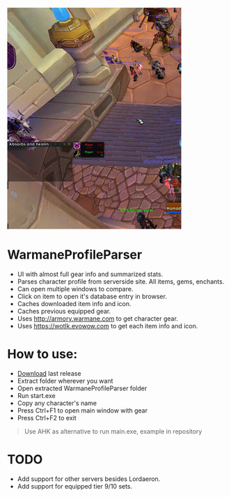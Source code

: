  ![](https://github.com/Ridepad/WarmaneProfileParser/blob/master/showcase.gif)

# WarmaneProfileParser

- UI with almost full gear info and summarized stats.
- Parses character profile from serverside site. All items, gems, enchants.
- Can open multiple windows to compare.
- Click on item to open it's database entry in browser.
- Caches downloaded item info and icon.
- Caches previous equipped gear.
- Uses http://armory.warmane.com to get character gear.
- Uses https://wotlk.evowow.com to get each item info and icon.

# How to use:
- [Download](https://github.com/Ridepad/WarmaneProfileParser/releases) last release
- Extract folder wherever you want
- Open extracted WarmaneProfileParser folder
- Run start.exe
- Copy any character's name
- Press Ctrl+F1 to open main window with gear
- Press Ctrl+F2 to exit

> Use AHK as alternative to run main.exe, example in repository

# TODO
- Add support for other servers besides Lordaeron.
- Add support for equipped tier 9/10 sets.
